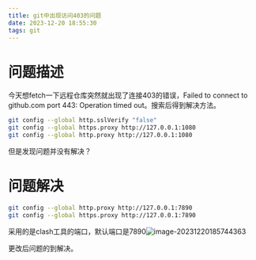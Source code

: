 ```yaml
---
title: git中出现访问403的问题
date: 2023-12-20 18:55:30
tags: git
---
```


# 问题描述

今天想fetch一下远程仓库突然就出现了连接403的错误，Failed to connect to github.com port 443: Operation timed out。搜索后得到解决方法。

```bash
git config --global http.sslVerify "false"
git config --global https.proxy http://127.0.0.1:1080
git config --global http.proxy http://127.0.0.1:1080
```

但是发现问题并没有解决？

# 问题解决

```bash
git config --global http.proxy http://127.0.0.1:7890 
git config --global https.proxy http://127.0.0.1:7890
```

采用的是clash工具的端口，默认端口是7890![image-20231220185744363](../images/image-20231220185744363.png)

更改后问题的到解决。
